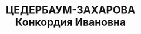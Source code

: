 ---
title: ЦЕДЕРБАУМ-ЗАХАРОВА Конкордия Ивановна
description: 'Род. 25.05.1879, г. Саратов, член РСДРП(м). Проживала: г. Казань. Экономист.
  Ссыльная.

  Приговор: Особое совещание при НКВД СССР, 1935 – выслан в Зап.Сибирь на 5 лет'
---